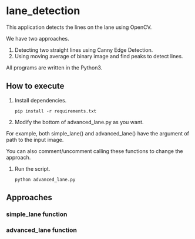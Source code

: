 # lane_detection
This application detects the lines on the lane using OpenCV.

We have two approaches.
1. Detecting two straight lines using Canny Edge Detection.
1. Using moving average of binary image and find peaks to detect lines.

All programs are written in the Python3.

## How to execute
1. Install dependencies.  

      ```
      pip install -r requirements.txt
      ```  

1. Modify the bottom of advanced_lane.py as you want.

  For example, both simple_lane() and advanced_lane() have the argument of path to the input image.

  You can also comment/uncomment calling these functions to change the approach.

1. Run the script.

      ```
      python advanced_lane.py
      ```

## Approaches
### simple_lane function
### advanced_lane function

